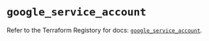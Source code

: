 # `google_service_account`

Refer to the Terraform Registory for docs: [`google_service_account`](https://registry.terraform.io/providers/hashicorp/google-beta/5.8.0/docs/resources/google_service_account).
